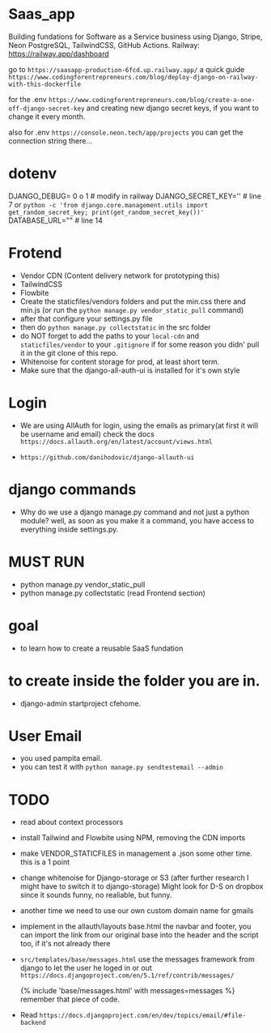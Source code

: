 # Saas_app
Building fundations for Software as a Service business using Django, Stripe, Neon PostgreSQL, TailwindCSS, GitHub Actions.
Railway: https://railway.app/dashboard

go to `https://saasapp-production-6fcd.up.railway.app/`
a quick guide
`https://www.codingforentrepreneurs.com/blog/deploy-django-on-railway-with-this-dockerfile`

for the .env
`https://www.codingforentrepreneurs.com/blog/create-a-one-off-django-secret-key`
and creating new django secret keys, if you want to change it every month.

also for .env
`https://console.neon.tech/app/projects`
you can get the connection string there...

# dotenv
DJANGO_DEBUG= 0 o 1 # modify in railway
DJANGO_SECRET_KEY='' # line 7  or `python -c 'from django.core.management.utils import get_random_secret_key; print(get_random_secret_key())'`
DATABASE_URL="" # line 14

# Frotend
- Vendor CDN (Content delivery network for prototyping this)
- TailwindCSS
- Flowbite
- Create the staticfiles/vendors folders and put the min.css there and min.js (or run the `python manage.py vendor_static_pull` command)
- after that configure your settings.py file
- then do `python manage.py collectstatic` in the src folder
- do NOT forget to add the paths to your `local-cdn` and `staticfiles/vendor`
  to your `.gitignore` if for some reason you didn' pull it in the git clone of this repo.
- Whitenoise for content storage for prod, at least short term.
- Make sure that the django-all-auth-ui is installed for it's own style

# Login
- We are using AllAuth for login, using the emails as primary(at first it will be username and email)
check the docs
`https://docs.allauth.org/en/latest/account/views.html`

- `https://github.com/danihodovic/django-allauth-ui`

# django commands
  - Why do we use a django manage.py command and not just a python module? well, as soon as you make it a command, you have access to everything inside settings.py.

# MUST RUN
  - python manage.py vendor_static_pull
  - python manage.py collectstatic (read Frontend section)
  
# goal
- to learn how to create a reusable SaaS fundation

# to create inside the folder you are in.
- django-admin startproject cfehome.

# User Email
- you used pampita email.
- you can test it with `python manage.py sendtestemail --admin`

# TODO
 - read about context processors

 - install Tailwind and Flowbite using NPM, removing the CDN imports

 - make VENDOR_STATICFILES in management a .json some other time. this is a 1 point

 - change whitenoise for Django-storage or S3  (after further research I might have to switch it to django-storage)
   Might look for D-S on dropbox since it sounds funny, no realiable, but funny.

- another time we need to use our own custom domain name for gmails

- implement in the allauth/layouts base.html the navbar and footer, you can import the link from our original base
into the header and the script too, if it's not already there

- `src/templates/base/messages.html` use the messages framework from django to let the user he loged in or out
`https://docs.djangoproject.com/en/5.1/ref/contrib/messages/`

  {% include 'base/messages.html' with messages=messages %} 
  remember that piece of code.

- Read `https://docs.djangoproject.com/en/dev/topics/email/#file-backend`